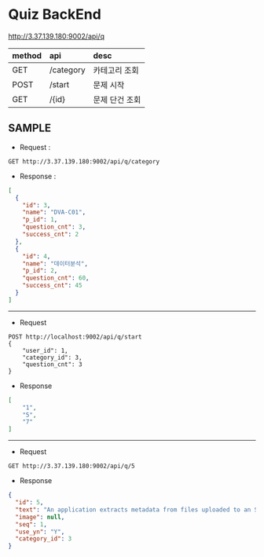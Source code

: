 # Quiz BackEnd

http://3.37.139.180:9002/api/q

| method | api       | desc     |
|--------|:----------|:---------|
| GET    | /category | 카테고리 조회  |
| POST   | /start    | 문제 시작    |
| GET    | /{id}     | 문제 단건 조회 |


## SAMPLE

- Request :  
```http request
GET http://3.37.139.180:9002/api/q/category
```

- Response :  
```json
[
  {
    "id": 3,
    "name": "DVA-C01",
    "p_id": 1,
    "question_cnt": 3,
    "success_cnt": 2
  },
  {
    "id": 4,
    "name": "데이터분석",
    "p_id": 2,
    "question_cnt": 60,
    "success_cnt": 45
  }
]
```

---

- Request  
```http request
POST http://localhost:9002/api/q/start
{
    "user_id": 1,
    "category_id": 3,
    "question_cnt": 3
}
```

- Response  
```json
[
    "1",
    "5",
    "7"
]
```

---

- Request
```http request
GET http://3.37.139.180:9002/api/q/5
```

- Response
```json
{
  "id": 5,
  "text": "An application extracts metadata from files uploaded to an S3 bucket using Lambda functions; the information is then saved in Amazon DynamoDB. The program begins to behave strangely, and the developer want to investigate the Lambda function code's logs for faults.\n\nWhere would the Developer look for logs based on this system configuration?",
  "image": null,
  "seq": 1,
  "use_yn": "Y",
  "category_id": 3
}
```